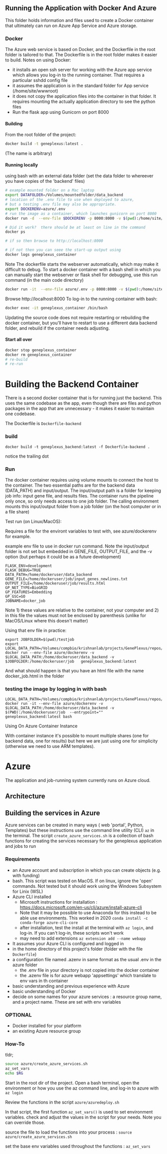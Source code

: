 ## Running the Application with Docker And Azure

This folder holds information and files used to create a Docker container that ultimately can run on Azure App Service and Azure storage.  

### Docker

The Azure web service is based on Docker, and the Dockerfile in the root folder is tailored to that.  The Dockerfile is in the root folder makes it easier to build.    Notes on using Docker:

  * it installs an open ssh server for working with the Azure app service which allows you log-in to the running container.  That requires a particular sshdd config file
  * it assumes the application is in the standard folder for App service (/home/site/wwwroot)
  * it does not copy the application files into the container in that folder.   It requires mounting the actually application directory to see the python files
  * Run the flask app using Gunicorn on port 8000

####  Building

From the root folder of the project:

```bash
docker build -t geneplexus:latest .
```

(The name is arbitrary)


####  Running locally

using bash with an external data folder (set the data folder to whereever you have copies of the 'backend' files)

```bash
# example mounted folder on a Mac laptop
export DATAFOLDER=/Volumes/mountedfolder/data_backend
# location of the .env file to use when deployed to azure, 
# but a testing .env file may also be appropriate. 
export DOCKERENV=azure/.env 
# run the image as a container, which launches gunicorn on port 8000
docker run -d  --env-file $DOCKERENV -p 8000:8000 -v $(pwd):/home/site/wwwroot -v $DATAFOLDER:/home/site/wwwroot/app/data_backend   --name geneplexus_container geneplexus:latest

# Did it work?  there should be at least on line in the command
docker ps

# if so then browse to http://localhost:8000

# if not then you can seee the start-up output using 
docker logs geneplexus_container

```



Note The dockerfile starts the webserver automatically, which may make it difficult to debug.  To start a docker container with a bash shell in which you can manually start the webserver or flask shell for debugging, use this  run command (in the main code directory)

```bash
docker run -it  --env-file azure/.env -p 8000:8000 -v $(pwd):/home/site/wwwroot -v  /Volumes/msuhpcc/tmp/data_backend2:/home/site/wwwroot/app/data_backend  --entrypoint=""  geneplexus:latest bash
```


Browse http://localhost:8000    To log-in to the running container with bash: 

```bash
docker exec -it geneplexus_container /bin/bash
```

Updating the source code does not require restarting or rebuilding the docker container, but you'll have to restart to use a different data backend folder, and rebuild if the container needs adjusting. 

#### Start all over

```bash
docker stop geneplexus_container
docker rm geneplexus_container
# re-build
# re-run
```

# Building the Backend Container

There is a second docker container that is for running just the backend.  This uses the same codebase as the app, even though there 
are files and python packages in the app that are unnecessary - it makes it easier to maintain one codebase.  

The Dockerfile is `Dockerfile-backend`


### build

`docker build -t geneplexus_backend:latest -f Dockerfile-backend .`

notice the trailing dot

### Run

The docker container requires using volume mounts to connect the host to the container.  The two essential paths are for the backend data (DATA_PATH) and input/output.   The input/output path is a folder for keeping job info: input gene file, and results files.  The container runs the pipeline only once, so only needs access to one job folder.  The calling environment mounts this input/output folder from a job folder (on the host computer or in a file share)

Test run (on Linux/MacOS): 

Requires a file for the environt variables to test with, see azure/dockerenv for example. 

example env file to use in docker run command. Note the input/output folder is not set but embedded in GENE_FILE, OUTPUT_FILE, and the -v option (but perhaps it could be as a future development)

```
FLASK_ENV=development
FLASK_DEBUG=TRUE
DATA_PATH=/home/dockeruser/data_backend
GENE_FILE=/home/dockeruser/job/input_genes_newlines.txt
OUTPUT_FILE=/home/dockeruser/job/results.html
GP_NET_TYPE=BioGRID
GP_FEATURES=Embedding
GP_GSC=GO
JOBNAME=docker_job

``` 

Note 1) these values are relative to the container, not your computer and 2) in this file the values must not be enclosed by parenthesis (unlike for MacOS/Linux where this doesn't matter)

Using that env file in practice: 

```
export JOBFOLDER=$(pwd)/testjob
export LOCAL_DATA_PATH=/Volumes/compbio/krishnanlab/projects/GenePlexus/repos/GenePlexusBackend/data_backend 
docker run --env-file azure/dockerenv -v $LOCAL_DATA_PATH:/home/dockeruser/data_backend -v $JOBFOLDER:/home/dockeruser/job   geneplexus_backend:latest
```

And what should happen is that you have an html file with the name docker_job.html in the folder

### testing the image by logging in with bash


```
LOCAL_DATA_PATH=/Volumes/compbio/krishnanlab/projects/GenePlexus/repos/GenePlexusBackend/data_backend 
docker run -it --env-file azure/dockerenv -v $LOCAL_DATA_PATH:/home/dockeruser/data_backend -v $(PWD):/home/dockeruser/job  --entrypoint=""  geneplexus_backend:latest bash
```

Using On Azure Container Instance

With container instance it's possible to mount multiple shares (one for backend data, one for results) but here we are just using one for simplicity (otherwise we need to use ARM templates). 


# Azure

The application and job-running system currently runs on Azure cloud.   

## Architecture


## Building the services in Azure

Azure services can be created in many ways ( web 'portal', Python, Templates) but these instructions use the command line utility (CLI) `az` in the terminal.  The script `create_azure_services.sh` is a collection of bash functions for creating the services necessary for the geneplexus application and jobs to run

### Requirements

  * an Azure account and subscription in which you can create objects (e.g. with funding)
  * bash.  This script was tested on MacOS.  If on linux, ignore the 'open' commands.  Not tested but it should work using the Windows Subsystem for Linix (WSL)
  * Azure CLI installed
    - Microsoft instructions for installation : https://docs.microsoft.com/en-us/cli/azure/install-azure-cli
    - Note that it may be possible to use Anaconda for this instead to be able use environments. This worked in 2020
      `conda install -c conda-forge azure-cli-core`
    - after installation, test the install at the terminal with `az login`, and log-in.  If you can't log-in, these scripts won't work
    - may need to add extensions `az extension add --name webapp`
  * It assumes your Azure CLI is configured and logged in 
  * in the home directory of this project's folder (folder with the file `Dockerfile`)
  * a configuration file named .azenv in same format as the usual .env in the azure folder
     - the .env file in your directory is not copied into the docker container
     - the .azenv file is for azure webapp 'appsettings' which translate to env vars in th container
  * basic understanding and previous experience with Azure
  * basic understanding of Docker
  * decide on some names for your azure services  : a resource group name, and a project name.  These are set with env variables

### OPTIONAL
  * Docker installed for your platform 
  * an existing Azure resource group 

### How-To

tldr; 

```bash
source azure/create_azure_services.sh
az_set_vars
echo $RG

```
Start in the root dir of the project.  Open a bash terminal, open the environment or how you use the az command line,  and log-in to azure with   `az login`

Review the functions in the script `azure/azuredeploy.sh` 

In that script, the first function `az_set_vars()` is used to set environment variables.  check and adjust the values
in the script for your needs.  Note you can override those. 
 
source the file to load the functions into your process :  `source azure/create_azure_services.sh`

set the base env variables used throughout the functions : `az_set_vars`


